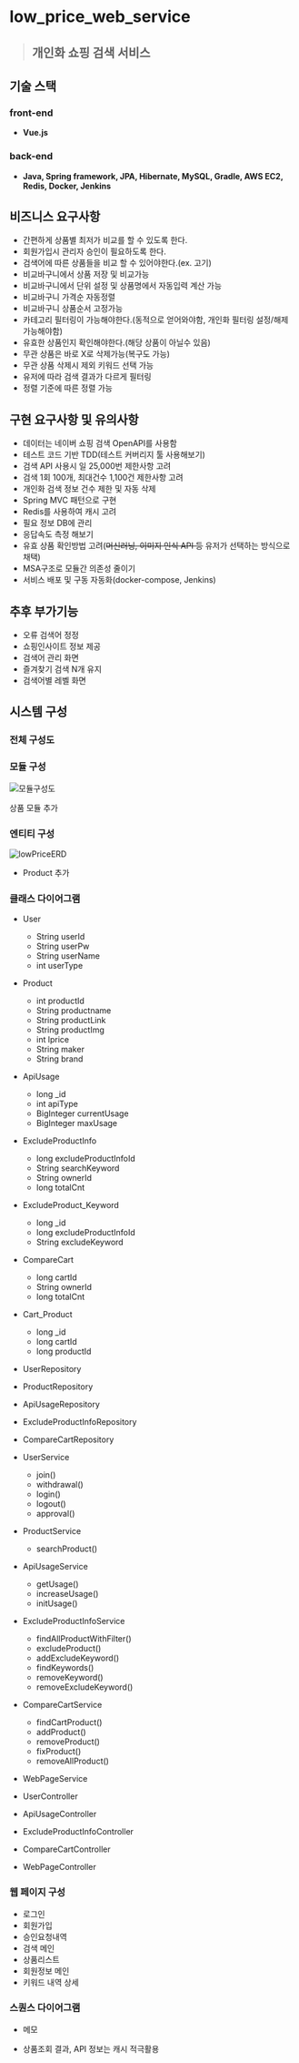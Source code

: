 # low_price_web_service  
> ## 개인화 쇼핑 검색 서비스  

## 기술 스택  

### front-end  
- **Vue.js**  

### back-end   
- **Java, Spring framework, JPA, Hibernate, MySQL, Gradle, AWS EC2, Redis, Docker, Jenkins**  

## 비즈니스 요구사항  
- 간편하게 상품별 최저가 비교를 할 수 있도록 한다.  
- 회원가입시 관리자 승인이 필요하도록 한다.  
- 검색어에 따른 상품들을 비교 할 수 있어야한다.(ex. 고기)  
- 비교바구니에서 상품 저장 및 비교가능  
- 비교바구니에서 단위 설정 및 상품명에서 자동입력 계산 가능  
- 비교바구니 가격순 자동정렬  
- 비교바구니 상품순서 고정가능  
- 카테고리 필터링이 가능해야한다.(동적으로 얻어와야함, 개인화 필터링 설정/해제 가능해야함)  
- 유효한 상품인지 확인해야한다.(해당 상품이 아닐수 있음)  
- 무관 상품은 바로 X로 삭제가능(복구도 가능)  
- 무관 상품 삭제시 제외 키워드 선택 가능  
- 유저에 따라 검색 결과가 다르게 필터링
- 정렬 기준에 따른 정렬 가능  

## 구현 요구사항 및 유의사항  
- 데이터는 네이버 쇼핑 검색 OpenAPI를 사용함  
- 테스트 코드 기반 TDD(테스트 커버리지 툴 사용해보기)  
- 검색 API 사용시 일 25,000번 제한사항 고려  
- 검색 1회 100개, 최대건수 1,100건 제한사항 고려  
- 개인화 검색 정보 건수 제한 및 자동 삭제  
- Spring MVC 패턴으로 구현  
- Redis를 사용하여 캐시 고려  
- 필요 정보 DB에 관리  
- 응답속도 측정 해보기  
- 유효 상품 확인방법 고려(~~머신러닝, 이미지 인식 API 등~~ 유저가 선택하는 방식으로 채택)  
- MSA구조로 모듈간 의존성 줄이기  
- 서비스 배포 및 구동 자동화(docker-compose, Jenkins)  

## 추후 부가기능  
- 오류 검색어 정정  
- 쇼핑인사이트 정보 제공  
- 검색어 관리 화면  
- 즐겨찾기 검색 N개 유지  
- 검색어별 레벨 화면  


## 시스템 구성  
### 전체 구성도  
### 모듈 구성  
![모듈구성도](https://user-images.githubusercontent.com/31335823/216994747-7a8708bb-155e-4663-ac47-d7517bc32aef.PNG)  

상품 모듈 추가  

### 엔티티 구성  
  
![lowPriceERD](https://user-images.githubusercontent.com/31335823/216988706-2b04ca8d-2f50-4398-a29b-f367c4b02e9f.PNG)  
- Product 추가  

### 클래스 다이어그램  

- User  
  * String userId  
  * String userPw  
  * String userName  
  * int userType  
 
- Product  
  * int productId  
  * String productname  
  * String productLink  
  * String productImg  
  * int lprice  
  * String maker  
  * String brand  
 
- ApiUsage  
  * long _id  
  * int apiType  
  * BigInteger currentUsage  
  * BigInteger maxUsage  

- ExcludeProductInfo  
  * long excludeProductInfoId  
  * String searchKeyword  
  * String ownerId  
  * long totalCnt  

- ExcludeProduct_Keyword  
  * long _id  
  * long excludeProductInfoId  
  * String excludeKeyword  

- CompareCart  
  * long cartId  
  * String ownerId  
  * long totalCnt  
 
- Cart_Product  
  * long _id  
  * long cartId  
  * long productId  

- UserRepository  
- ProductRepository  
- ApiUsageRepository  
- ExcludeProductInfoRepository  
- CompareCartRepository  

- UserService  
  * join()  
  * withdrawal()  
  * login()  
  * logout()  
  * approval()  
  
- ProductService  
  * searchProduct()  
  
- ApiUsageService  
  * getUsage()  
  * increaseUsage()  
  * initUsage()  
  
- ExcludeProductInfoService  
  * findAllProductWithFilter()  
  * excludeProduct()  
  * addExcludeKeyword()  
  * findKeywords()  
  * removeKeyword()  
  * removeExcludeKeyword()  
  
- CompareCartService  
  * findCartProduct()  
  * addProduct()  
  * removeProduct()  
  * fixProduct()  
  * removeAllProduct()  
  
- WebPageService  

- UserController  
- ApiUsageController  
- ExcludeProductInfoController  
- CompareCartController  
- WebPageController   

### 웹 페이지 구성  

- 로그인  
- 회원가입  
- 승인요청내역  
- 검색 메인  
- 상품리스트  
- 회원정보 메인  
- 키워드 내역 상세
  
### 스퀀스 다이어그램  


* 메모  
- 상품조회 결과, API 정보는 캐시 적극활용
